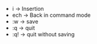 - i -> Insertion
- ech -> Back in command mode
- :w -> save
- :q -> quit
- :q! -> quit without saving